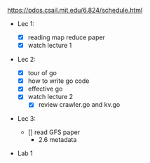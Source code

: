 https://pdos.csail.mit.edu/6.824/schedule.html

- Lec 1:
	- [x] reading map reduce paper
	- [x] watch lecture 1
- Lec 2:
	- [x] tour of go
	- [x] how to write go code 
	- [x] effective go
	- [x] watch lecture 2
		- [x] review crawler.go and kv.go
- Lec 3:
	- [] read GFS paper
		- 2.6 metadata



- Lab 1



